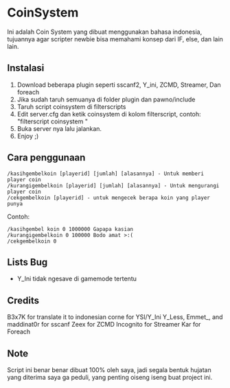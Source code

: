 # CoinSystem
Ini adalah Coin System yang dibuat menggunakan bahasa indonesia, tujuannya agar scripter newbie bisa memahami konsep dari IF, else, dan lain lain.

## Instalasi
1. Download beberapa plugin seperti sscanf2, Y_ini, ZCMD, Streamer, Dan foreach
2. Jika sudah taruh semuanya di folder plugin dan pawno/include
3. Taruh script coinsystem di filterscripts
4. Edit server.cfg dan ketik coinsystem di kolom filterscript, contoh: "filterscript coinsystem "
5. Buka server nya lalu jalankan.
6. Enjoy ;)

## Cara penggunaan
```
/kasihgembelkoin [playerid] [jumlah] [alasannya] - Untuk memberi player coin
/kurangigembelkoin [playerid] [jumlah] [alasannya] - Untuk mengurangi player coin
/cekgembelkoin [playerid] - untuk mengecek berapa koin yang player punya
```

Contoh:
```
/kasihgembel koin 0 1000000 Gapapa kasian
/kurangigembelkoin 0 100000 Bodo amat >:(
/cekgembelkoin 0
```

## Lists Bug
* Y_Ini tidak ngesave di gamemode tertentu

## Credits
B3x7K for translate it to indonesian
corne for YSI/Y_Ini
Y_Less, Emmet_, and maddinat0r for sscanf
Zeex for ZCMD
Incognito for Streamer
Kar for Foreach

## Note
Script ini benar benar dibuat 100% oleh saya, jadi segala bentuk hujatan yang diterima saya ga peduli, yang penting oiseng iseng buat project ini.

